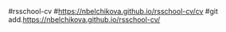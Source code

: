 #rsschool-cv 
#https://nbelchikova.github.io/rsschool-cv/cv 
#git add.https://nbelchikova.github.io/rsschool-cv/